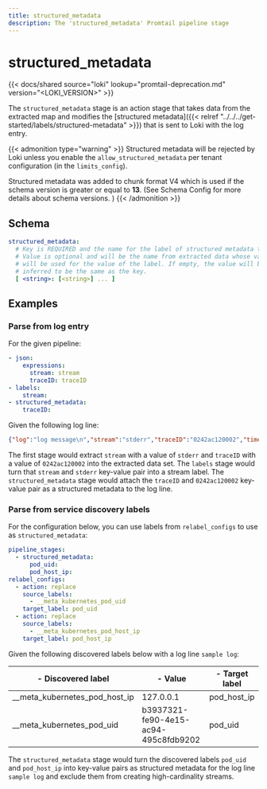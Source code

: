 ```yaml
---
title: structured_metadata
description: The 'structured_metadata' Promtail pipeline stage
---
```


# structured_metadata

{{< docs/shared source="loki" lookup="promtail-deprecation.md" version="<LOKI_VERSION>" >}}

The `structured_metadata` stage is an action stage that takes data from the extracted map and
modifies the [structured metadata]({{< relref "../../../get-started/labels/structured-metadata" >}}) that is sent to Loki with the log entry.

{{< admonition type="warning" >}}
Structured metadata will be rejected by Loki unless you enable the `allow_structured_metadata` per tenant configuration (in the `limits_config`).

Structured metadata was added to chunk format V4 which is used if the schema version is greater or equal to **13**. (See Schema Config for more details about schema versions. )
{{< /admonition >}}

## Schema

```yaml
structured_metadata:
  # Key is REQUIRED and the name for the label of structured metadata that will be created.
  # Value is optional and will be the name from extracted data whose value
  # will be used for the value of the label. If empty, the value will be
  # inferred to be the same as the key.
  [ <string>: [<string>] ... ]
```

## Examples

### Parse from log entry

For the given pipeline:

```yaml
- json:
    expressions:
      stream: stream
      traceID: traceID
- labels:
    stream:
- structured_metadata:
    traceID:
```

Given the following log line:

```json
{"log":"log message\n","stream":"stderr","traceID":"0242ac120002","time":"2019-04-30T02:12:41.8443515Z"}
```

The first stage would extract `stream` with a value of `stderr` and `traceID` with a value of `0242ac120002` into
the extracted data set. The `labels` stage would turn that `stream` and `stderr` key-value pair into a stream label.
The `structured_metadata` stage would attach the `traceID` and `0242ac120002` key-value pair as a structured metadata to the log line.

### Parse from service discovery labels

For the configuration below, you can use labels from `relabel_configs` to use as `structured_metadata`:

```yaml
pipeline_stages:
  - structured_metadata:
      pod_uid:
      pod_host_ip:
relabel_configs:
  - action: replace
    source_labels:
      - __meta_kubernetes_pod_uid
    target_label: pod_uid
  - action: replace
    source_labels:
      - __meta_kubernetes_pod_host_ip
    target_label: pod_host_ip
```

Given the following discovered labels below with a log line `sample log`:

|- Discovered label |- Value |- Target label |
| - | - | - |
| __meta_kubernetes_pod_host_ip | 127.0.0.1 | pod_host_ip |
| __meta_kubernetes_pod_uid | b3937321-fe90-4e15-ac94-495c8fdb9202 | pod_uid |

The `structured_metadata` stage would turn the discovered labels `pod_uid` and `pod_host_ip` into key-value pairs as  structured metadata for the log line `sample log` and
exclude them from creating high-cardinality streams.
